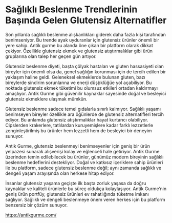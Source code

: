 # Sağlıklı Beslenme Trendlerinin Başında Gelen Glutensiz Alternatifler

Son yıllarda sağlıklı beslenme alışkanlıkları giderek daha fazla kişi tarafından benimseniyor. Bu trende ayak uyduranlar için glutensiz ürünler önemli bir yere sahip. Antik gurme bu alanda öne çıkan bir platform olarak dikkat çekiyor. Özellikle glutensiz ekmek ve glutensiz atıştırmalıklar gibi ürün gruplarına olan talep her geçen gün artıyor.

Glutensiz beslenme diyeti, başta çölyak hastaları ve gluten hassasiyeti olan bireyler için önemli olsa da, genel sağlığın korunması için de tercih edilen bir yaklaşım haline geldi. Geleneksel ekmeklerde bulunan gluten, bazı bireylerde sindirim sorunlarına ve enerji düşþklüğüe yol açabiliyor. Bu noktada glutensiz ekmek tüketimi bu olumsuz etkileri ortadan kaldırmayı amaçlıyor. Antik Gurme gibi güvenilir kaynaklar sayesinde doğal ve besleyici glutensiz ekmeklere ulaşmak mümkün.

Glutensiz beslenme sadece temel gıdalarla sınırlı kalmıyor. Sağlıklı yaşamı benimseyen bireyler özellikle ara öğünlerde de glutensiz alternatifleri tercih ediyor. Bu anlamda glutensiz atıştırmalıklar hayat kurtarıcı olabiliyor. Cipslerden krakerlere, tatlılardan kuruyemişlere kadar farklı lezzetlerle zenginleştirilmiş bu ürünler hem lezzetli hem de besleyici bir deneyim sunuyor.

Antik Gurme, glutensiz beslenmeyi benimseyenler için geniş bir ürün yelpazesi sunarak alışverişi kolay ve eğlenceli hale getiriyor. Antik Gurme üzerinden temin edilebilecek bu ürünler, günümüz modern bireyinin sağlıklı beslenme hedeflerini destekliyor. Doğal ve katkısız içeriklere sahip ürünleri ile bu platform, sadece glutensiz beslenme değil; aynı zamanda sağlıklı ve dengeli yaşam arayışında olan herkese hitap ediyor.

İnsanlar glutensiz yaşama geçişte ilk başta zorluk yaşasa da doğru kaynaklar ve kaliteli ürünlerle bu süreç oldukça kolaylaşıyor. Antik Gurme’nin geniş ürün portfüy, glutensiz ürünleri ev rahatlığında tüketme imkanı sağlıyor. Sağlıklı ve dengeli beslenmeye önem veren herkes için bu platform benzersiz bir çözüm sunuyor.

https://antikgurme.com/
